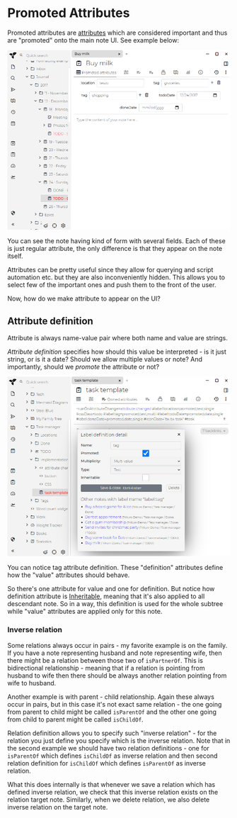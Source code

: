 # Promoted Attributes
Promoted attributes are [attributes](../Attributes.md) which are considered important and thus are "promoted" onto the main note UI. See example below:

![](Promoted%20Attributes_promot.png)

You can see the note having kind of form with several fields. Each of these is just regular attribute, the only difference is that they appear on the note itself.

Attributes can be pretty useful since they allow for querying and script automation etc. but they are also inconveniently hidden. This allows you to select few of the important ones and push them to the front of the user.

Now, how do we make attribute to appear on the UI?

## Attribute definition

Attribute is always name-value pair where both name and value are strings.

_Attribute definition_ specifies how should this value be interpreted - is it just string, or is it a date? Should we allow multiple values or note? And importantly, should we _promote_ the attribute or not?

![](Promoted%20Attributes_image.png)

You can notice tag attribute definition. These "definition" attributes define how the "value" attributes should behave.

So there's one attribute for value and one for definition. But notice how definition attribute is [Inheritable](Attribute%20Inheritance.md), meaning that it's also applied to all descendant note. So in a way, this definition is used for the whole subtree while "value" attributes are applied only for this note.

### Inverse relation

Some relations always occur in pairs - my favorite example is on the family. If you have a note representing husband and note representing wife, then there might be a relation between those two of `isPartnerOf`. This is bidirectional relationship - meaning that if a relation is pointing from husband to wife then there should be always another relation pointing from wife to husband.

Another example is with parent - child relationship. Again these always occur in pairs, but in this case it's not exact same relation - the one going from parent to child might be called `isParentOf` and the other one going from child to parent might be called `isChildOf`.

Relation definition allows you to specify such "inverse relation" - for the relation you just define you specify which is the inverse relation. Note that in the second example we should have two relation definitions - one for `isParentOf` which defines `isChildOf` as inverse relation and then second relation definition for `isChildOf` which defines `isParentOf` as inverse relation.

What this does internally is that whenever we save a relation which has defined inverse relation, we check that this inverse relation exists on the relation target note. Similarly, when we delete relation, we also delete inverse relation on the target note.
